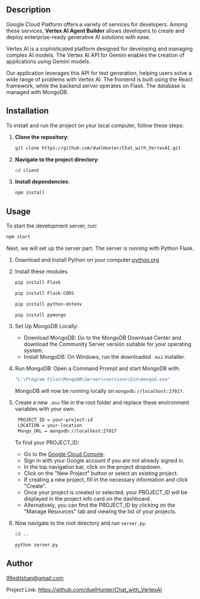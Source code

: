 ## Description
Google Cloud Platform offers a variety of services for developers. Among these services, **Vertex AI Agent Builder** allows developers to create and deploy enterprise-ready generative AI solutions with ease.

Vertex AI is a sophisticated platform designed for developing and managing complex AI models. The Vertex AI API for Gemini enables the creation of applications using Gemini models.

Our application leverages this API for text generation, helping users solve a wide range of problems with Vertex AI. The frontend is built using the React framework, while the backend server operates on Flask. The database is managed with MongoDB.

## Installation

To install and run the project on your local computer, follow these steps:

1. **Clone the repository**:
    ```sh
    git clone https://github.com/duelHunter/Chat_with_VertexAI.git
    ```

2. **Navigate to the project directory**:
    ```sh
    cd client
    ```

3. **Install dependencies**:
    ```sh
    npm install
    ```

## Usage

To start the development server, run:
```sh
npm start
```

Next, we will set up the server part.
The server is running with Python Flask.
1. Download and Install Python on your computer:[python.org](https://www.python.org/)
2. Install these modules.
    ```sh
    pip install Flask
    ```
    ```sh
    pip install Flask-CORS
    ```
    ```sh
    pip install python-dotenv
    ```
    ```sh
    pip install pymongo
    ```

3. Set Up MongoDB Locally:

    * Download MongoDB: Go to the MongoDB Download Center and download the Community Server version suitable for your operating system.
    * Install MongoDB: On Windows, run the downloaded `.msi` installer.

4. Run MongoDB: Open a Command Prompt and start MongoDB with:
    ```sh
    "C:\Program Files\MongoDB\Server\<version>\bin\mongod.exe"
    ```

    MongoDB will now be running locally on `mongodb://localhost:27017`.


5. Create a new `.env` file in the root folder and replace these environment variables with your own.
     ```sh
      PROJECT_ID = your-project-id
      LOCATION = your-location
      Mongo_URL = mongodb://localhost:27017
     ```

   To find your PROJECT_ID:

    * Go to the [Google Cloud Console](https://console.cloud.google.com/).
    * Sign in with your Google account if you are not already signed in.
    * In the top navigation bar, click on the project dropdown.
    * Click on the "New Project" button or select an existing project.
    * If creating a new project, fill in the necessary information and click "Create".
    * Once your project is created or selected, your PROJECT_ID will be displayed in the project info card on the dashboard.
    * Alternatively, you can find the PROJECT_ID by clicking on the "Manage Resources" tab and viewing the list of your projects.


6. Now navigate to the root directory and run `server.py`.
    ```sh
    cd ..
    ```
    ```sh
    python server.py
    ```


## Author
[99xdilshan@gmail.com](mailto:99xdilshan@gmail.com)

Project Link: https://github.com/duelHunter/Chat_with_VertexAI
